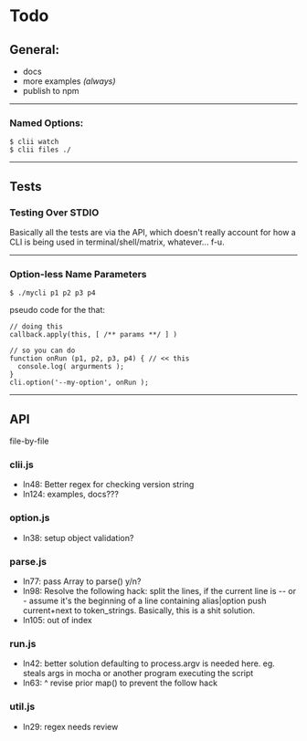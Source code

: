 # Todo

## General:

* docs
* more examples _(always)_
* publish to npm

---

### Named Options: 

    $ clii watch
    $ clii files ./

---

## Tests

### Testing Over STDIO

Basically all the tests are via the API, which
doesn't really account for how a CLI is being 
used in terminal/shell/matrix, whatever... f-u.

---

### Option-less Name Parameters

    $ ./mycli p1 p2 p3 p4

pseudo code for the that:
    
    // doing this
    callback.apply(this, [ /** params **/ ] )
    
    // so you can do
    function onRun (p1, p2, p3, p4) { // << this
      console.log( argurments );
    }
    cli.option('--my-option', onRun ); 

---

## API

file-by-file

### clii.js

* ln48: Better regex for checking version string
* ln124: examples, docs???

### option.js

* ln38: setup object validation?

### parse.js

* ln77: pass Array to parse() y/n?
* ln98: Resolve the following hack: split the lines, if the current 
  line is -- or - assume it's the beginning of a line 
  containing alias|option push current+next to token_strings.
  Basically, this is a shit solution.
* ln105: out of index

### run.js

* ln42: better solution defaulting to process.argv is needed here.
  eg. steals args in mocha or another program executing the script
* ln63: ^ revise prior map() to prevent the follow hack

### util.js

* ln29: regex needs review